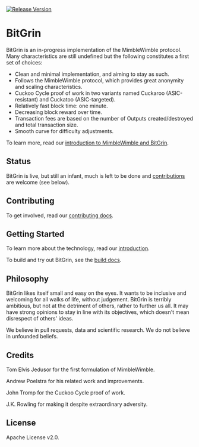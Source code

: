 [![Release Version](https://img.shields.io/github/release/mimblewimble/grin.svg)](https://github.com/bitgrin/bitgrin/releases)

# BitGrin

BitGrin is an in-progress implementation of the MimbleWimble protocol. Many characteristics are still undefined but the following constitutes a first set of choices:

  * Clean and minimal implementation, and aiming to stay as such.
  * Follows the MimbleWimble protocol, which provides great anonymity and scaling characteristics.
  * Cuckoo Cycle proof of work in two variants named Cuckaroo (ASIC-resistant) and Cuckatoo (ASIC-targeted).
  * Relatively fast block time: one minute.
  * Decreasing block reward over time.
  * Transaction fees are based on the number of Outputs created/destroyed and total transaction size.
  * Smooth curve for difficulty adjustments.

To learn more, read our [introduction to MimbleWimble and BitGrin](doc/intro.md).

## Status

BitGrin is live, but still an infant, much is left to be done and [contributions](CONTRIBUTING.md) are welcome (see below).

## Contributing

To get involved, read our [contributing docs](CONTRIBUTING.md).

## Getting Started

To learn more about the technology, read our [introduction](doc/intro.md).

To build and try out BitGrin, see the [build docs](doc/build.md).

## Philosophy

BitGrin likes itself small and easy on the eyes. It wants to be inclusive and welcoming for all walks of life, without judgement. BitGrin is terribly ambitious, but not at the detriment of others, rather to further us all. It may have strong opinions to stay in line with its objectives, which doesn't mean disrespect of others' ideas.

We believe in pull requests, data and scientific research. We do not believe in unfounded beliefs.

## Credits

Tom Elvis Jedusor for the first formulation of MimbleWimble.

Andrew Poelstra for his related work and improvements.

John Tromp for the Cuckoo Cycle proof of work.

J.K. Rowling for making it despite extraordinary adversity.

## License

Apache License v2.0.
